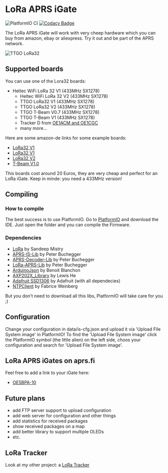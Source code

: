 # LoRa APRS iGate

![PlatformIO CI](https://github.com/lora-aprs/LoRa_APRS_iGate/workflows/PlatformIO%20CI/badge.svg)
[![Codacy Badge](https://api.codacy.com/project/badge/Grade/0b7452d5b3b747b88c736e253dda51e6)](https://app.codacy.com/gh/lora-aprs/LoRa_APRS_iGate?utm_source=github.com&utm_medium=referral&utm_content=lora-aprs/LoRa_APRS_iGate&utm_campaign=Badge_Grade_Dashboard)

The LoRa APRS iGate will work with very cheep hardware which you can buy from amazon, ebay or aliexpress.
Try it out and be part of the APRS network.

![TTGO LoRa32](pics/iGate.png)

## Supported boards

You can use one of the Lora32 boards:

* Heltec WiFi LoRa 32 V1 (433MHz SX1278)
  * Heltec WiFi LoRa 32 V2 (433MHz SX1278)
  * TTGO LoRa32 V1 (433MHz SX1278)
  * TTGO LoRa32 V2 (433MHz SX1278)
  * TTGO T-Beam V0.7 (433MHz SX1278)
  * TTGO T-Beam V1 (433MHz SX1278)
  * Tracker D from [OE1ACM and OE1CGC](https://www.lora-aprs.at/)
  * many more...

Here are some amazon-de links for some example boards:
  * [LoRa32 V1](https://www.amazon.de/dp/B07VPHYYJD)
  * [LoRa32 V1](https://www.amazon.de/dp/B07QRG89ZV)
  * [LoRa32 V2](https://www.amazon.de/dp/B07VL97VNH)
  * [T-Beam V1.0](https://www.amazon.de/dp/B07RT9FKPL)

This boards cost around 20 Euros, they are very cheap and perfect for an LoRa iGate.
Keep in minde: you need a 433MHz version!

## Compiling

### How to compile

The best success is to use PlatformIO. Go to [PlatformIO](https://platformio.org/) and download the IDE. Just open the folder and you can compile the Firmware.

### Dependencies

  * [LoRa](https://github.com/sandeepmistry/arduino-LoRa) by Sandeep Mistry
  * [APRS-IS-Lib](https://github.com/peterus/APRS-IS-Lib) by Peter Buchegger
  * [APRS-Decoder-Lib](https://github.com/peterus/APRS-Decoder-Lib) by Peter Buchegger
  * [LoRa-APRS-Lib](https://github.com/peterus/LoRa-APRS-Lib) by Peter Buchegger
  * [ArduinoJson](https://github.com/bblanchon/ArduinoJson) by Benoit Blanchon
  * [AXP202X_Library](https://github.com/lewisxhe/AXP202X_Library) by Lewis He
  * [Adafruit SSD1306](https://github.com/adafruit/Adafruit_SSD1306) by Adafruit (with all dependecies)
  * [NTPClient](https://github.com/arduino-libraries/NTPClient) by Fabrice Weinberg

But you don't need to download all this libs, PlatformIO will take care for you ;)

## Configuration

Change your configuration in data/is-cfg.json and upload it via 'Upload File System image' in PlatformIO!
To find the 'Upload File System image' click the PlatformIO symbol (the little alien) on the left side, choos your configuration and search for 'Upload File System image'.

## LoRa APRS iGates on aprs.fi

Feel free to add a link to your iGate here:

  * [OE5BPA-10](https://aprs.fi/info/a/OE5BPA-10)

## Future plans

  * add FTP server support to upload configuration
  * add web server for configuration and other things
  * add statistics for received packages
  * show received packages on a map
  * add better library to support multiple OLEDs
  * etc.

## LoRa Tracker

Look at my other project: a [LoRa Tracker](https://github.com/peterus/LoRa_APRS_Tracker)
